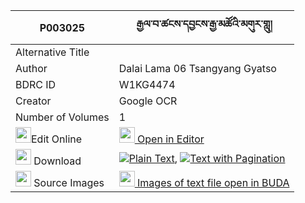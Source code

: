 |P003025|རྒྱལ་བ་ཚངས་དབྱངས་རྒྱ་མཚོའི་མགུར་གླུ། 
| --- | --- 
|Alternative Title |
|Author| Dalai Lama 06 Tsangyang Gyatso
|BDRC ID | W1KG4474
|Creator | Google OCR
|Number of Volumes| 1
|<img width="25" src="https://img.icons8.com/color/25/000000/edit-property.png">Edit Online| [<img width="25" src="https://avatars.githubusercontent.com/u/45091458?s=200&v=4"> Open in Editor](http://editor.openpecha.org/P003025)
|<img width="25" src="https://img.icons8.com/fluent/48/000000/download-2.png"/>  Download | [![](https://img.icons8.com/color/20/000000/txt.png)Plain Text](https://github.com/Openpecha/P003025/releases/download/v1/gyalwa_tsangyang_gyatso_i_gurl_plain_P003025.zip), [![](https://img.icons8.com/color/20/000000/txt.png)Text with Pagination](https://github.com/Openpecha/P003025/releases/download/v1/gyalwa_tsangyang_gyatso_i_gurl_pages_P003025.zip)
|<img width="25" src="https://img.icons8.com/plasticine/100/000000/pictures-folder.png"/>  Source Images | [<img width="25" src="https://library.bdrc.io/icons/BUDA-small.svg"> Images of text file open in BUDA](https://library.bdrc.io/show/bdr:W1KG4474)